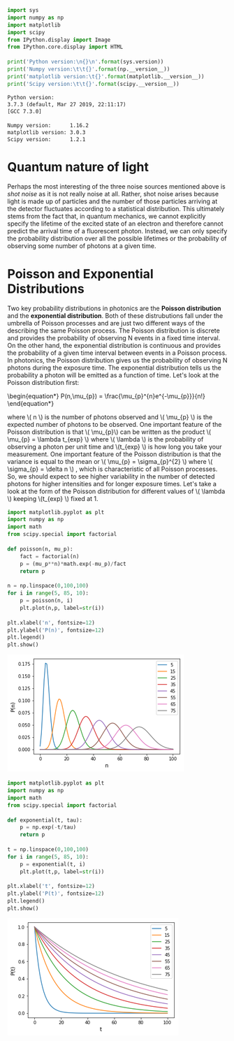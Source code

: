 ```python
import sys
import numpy as np
import matplotlib
import scipy
from IPython.display import Image
from IPython.core.display import HTML 

print('Python version:\n{}\n'.format(sys.version))
print('Numpy version:\t\t{}'.format(np.__version__))
print('matplotlib version:\t{}'.format(matplotlib.__version__))
print('Scipy version:\t\t{}'.format(scipy.__version__))
```

    Python version:
    3.7.3 (default, Mar 27 2019, 22:11:17) 
    [GCC 7.3.0]
    
    Numpy version:		1.16.2
    matplotlib version:	3.0.3
    Scipy version:		1.2.1


# Quantum nature of light

Perhaps the most interesting of the three noise sources mentioned above is *shot noise* as it is not really noise at all. Rather, shot noise arises because light is made up of particles and the number of those particles arriving at the detector fluctuates according to a statistical distribution. This ultimately stems from the fact that, in quantum mechanics, we cannot explicitly specify the lifetime of the excited state of an electron and therefore cannot predict the arrival time of a fluorescent photon. Instead, we can only specify the probability distribution over all the possible lifetimes or the probability of observing some number of photons at a given time.

# Poisson and Exponential Distributions

Two key probability distributions in photonics are the **Poisson distribution** and the **exponential distribution**. Both of these distrubutions fall under the umbrella of Poisson processes and are just two different ways of the describing the same Poisson process. The Poisson distribution is discrete and provides the probability of observing N events in a fixed time interval. On the other hand, the exponential distribution is continuous and provides the probability of a given time interval between events in a Poisson process. In photonics, the Poisson distribution gives us the probability of observing N photons during the exposure time. The exponential distribution tells us the probability a photon will be emitted as a function of time. Let's look at the Poisson distribution first:

\begin{equation*}
P(n,\mu_{p}) = \frac{\mu_{p}^{n}e^{-\mu_{p}}}{n!}
\end{equation*}

where \\( n \\) is the number of photons observed and \\( \mu_{p} \\) is the expected number of photons to be observed. One important feature of the Poisson distribution is that  \\( \mu_{p}\\) can be written as the product \\( \mu_{p} = \lambda t_{exp} \\) where \\( \lambda \\) is the probability of observing a photon per unit time and \\(t_{exp} \\) is how long you take your measurement. One important feature of the Poisson distribution is that the variance is equal to the mean or \\( \mu_{p} = \sigma_{p}^{2} \\) where \\( \sigma_{p} = \delta n \\) , which is characteristic of all Poisson processes. So, we should expect to see higher variability in the number of detected photons for higher intensities and for longer exposure times. Let's take a look at the form of the Poisson distribution for different values of \\( \lambda \\) keeping \\(t_{exp} \\) fixed at 1.


```python
import matplotlib.pyplot as plt
import numpy as np
import math
from scipy.special import factorial

def poisson(n, mu_p):
    fact = factorial(n)
    p = (mu_p**n)*math.exp(-mu_p)/fact
    return p

n = np.linspace(0,100,100)
for i in range(5, 85, 10):
    p = poisson(n, i)
    plt.plot(n,p, label=str(i))
    
plt.xlabel('n', fontsize=12)
plt.ylabel('P(n)', fontsize=12)
plt.legend()
plt.show()
```


![png](photon-statistics_files/photon-statistics_2_0.png)



```python
import matplotlib.pyplot as plt
import numpy as np
import math
from scipy.special import factorial

def exponential(t, tau):
    p = np.exp(-t/tau)
    return p

t = np.linspace(0,100,100)
for i in range(5, 85, 10):
    p = exponential(t, i)
    plt.plot(t,p, label=str(i))
    
plt.xlabel('t', fontsize=12)
plt.ylabel('P(t)', fontsize=12)
plt.legend()
plt.show()
```


![png](photon-statistics_files/photon-statistics_3_0.png)

